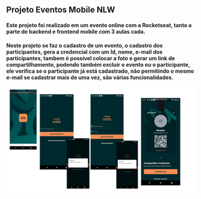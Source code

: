 ## Projeto Eventos Mobile NLW 

#### Este projeto foi realizado em um evento online com a Rocketseat, tanto a parte de backend e frontend mobile com 3 aulas cada.
#### Neste projeto se faz o cadastro de um evento, o cadastro dos participantes, gera a credencial com um Id, nome, e-mail dos participantes, tambem é possível colocar a foto e gerar um link de compartilhamento, podendo também excluir o evento ou o participante, ele verifica se o participante já está cadastrado, não permitindo o mesmo e-mail se cadastrar mais de uma vez, são várias funcionalidades.

![Foto-projeto](mobile/assets/img/foto.png)